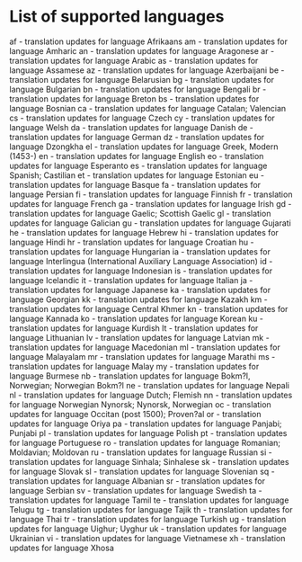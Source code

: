  
# List of supported languages

af - translation updates for language Afrikaans
am - translation updates for language Amharic
an - translation updates for language Aragonese
ar - translation updates for language Arabic
as - translation updates for language Assamese
az - translation updates for language Azerbaijani
be - translation updates for language Belarusian
bg - translation updates for language Bulgarian
bn - translation updates for language Bengali
br - translation updates for language Breton
bs - translation updates for language Bosnian
ca - translation updates for language Catalan; Valencian
cs - translation updates for language Czech
cy - translation updates for language Welsh
da - translation updates for language Danish
de - translation updates for language German
dz - translation updates for language Dzongkha
el - translation updates for language Greek, Modern (1453-)
en - translation updates for language English
eo - translation updates for language Esperanto
es - translation updates for language Spanish; Castilian
et - translation updates for language Estonian
eu - translation updates for language Basque
fa - translation updates for language Persian
fi - translation updates for language Finnish
fr - translation updates for language French
ga - translation updates for language Irish
gd - translation updates for language Gaelic; Scottish Gaelic
gl - translation updates for language Galician
gu - translation updates for language Gujarati
he - translation updates for language Hebrew
hi - translation updates for language Hindi
hr - translation updates for language Croatian
hu - translation updates for language Hungarian
ia - translation updates for language Interlingua (International Auxiliary Language Association)
id - translation updates for language Indonesian
is - translation updates for language Icelandic
it - translation updates for language Italian
ja - translation updates for language Japanese
ka - translation updates for language Georgian
kk - translation updates for language Kazakh
km - translation updates for language Central Khmer
kn - translation updates for language Kannada
ko - translation updates for language Korean
ku - translation updates for language Kurdish
lt - translation updates for language Lithuanian
lv - translation updates for language Latvian
mk - translation updates for language Macedonian
ml - translation updates for language Malayalam
mr - translation updates for language Marathi
ms - translation updates for language Malay
my - translation updates for language Burmese
nb - translation updates for language Bokm?l, Norwegian; Norwegian Bokm?l
ne - translation updates for language Nepali
nl - translation updates for language Dutch; Flemish
nn - translation updates for language Norwegian Nynorsk; Nynorsk, Norwegian
oc - translation updates for language Occitan (post 1500); Proven?al
or - translation updates for language Oriya
pa - translation updates for language Panjabi; Punjabi
pl - translation updates for language Polish
pt - translation updates for language Portuguese
ro - translation updates for language Romanian; Moldavian; Moldovan
ru - translation updates for language Russian
si - translation updates for language Sinhala; Sinhalese
sk - translation updates for language Slovak
sl - translation updates for language Slovenian
sq - translation updates for language Albanian
sr - translation updates for language Serbian
sv - translation updates for language Swedish
ta - translation updates for language Tamil
te - translation updates for language Telugu
tg - translation updates for language Tajik
th - translation updates for language Thai
tr - translation updates for language Turkish
ug - translation updates for language Uighur; Uyghur
uk - translation updates for language Ukrainian
vi - translation updates for language Vietnamese
xh - translation updates for language Xhosa

